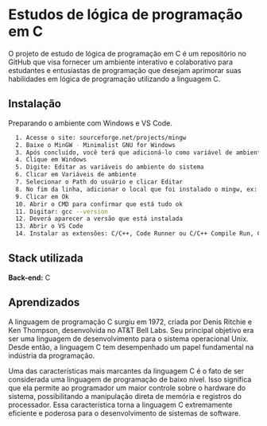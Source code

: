 
# Estudos de lógica de programação em C

O projeto de estudo de lógica de programação em C é um repositório no GitHub que visa fornecer um ambiente interativo e colaborativo para estudantes e entusiastas de programação que desejam aprimorar suas habilidades em lógica de programação utilizando a linguagem C.



## Instalação

Preparando o ambiente com Windows e VS Code.

```bash
  1. Acesse o site: sourceforge.net/projects/mingw
  2. Baixe o MinGW - Minimalist GNU for Windows
  3. Após concluído, você terá que adicioná-lo como variável de ambiente
  4. Clique em Windows
  5. Digite: Editar as variáveis do ambiente do sistema
  6. Clicar em Variáveis de ambiente
  7. Selecionar o Path do usuário e clicar Editar
  8. No fim da linha, adicionar o local que foi instalado o mingw, ex: C:\MinGW\bin
  9. Clicar em Ok
  10. Abrir o CMD para confirmar que está tudo ok 
  11. Digitar: gcc --version
  12. Deverá aparecer a versão que está instalada
  13. Abrir o VS Code
  14. Instalar as extensões: C/C++, Code Runner ou C/C++ Compile Run, C/C++ Extension Pack
```
    
## Stack utilizada


**Back-end:** C


## Aprendizados

A linguagem de programação C surgiu em 1972, criada por Denis Ritchie e Ken Thompson, desenvolvida no AT&T Bell Labs. Seu principal objetivo era ser uma linguagem de desenvolvimento para o sistema operacional Unix. Desde então, a linguagem C tem desempenhado um papel fundamental na indústria da programação.

Uma das características mais marcantes da linguagem C é o fato de ser considerada uma linguagem de programação de baixo nível. Isso significa que ela permite ao programador um maior controle sobre o hardware do sistema, possibilitando a manipulação direta de memória e registros do processador. Essa característica torna a linguagem C extremamente eficiente e poderosa para o desenvolvimento de sistemas de software.


